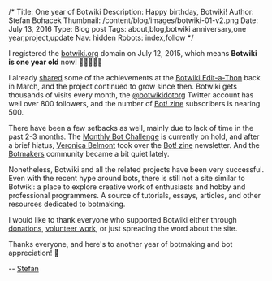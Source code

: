 /*
Title: One year of Botwiki
Description: Happy birthday, Botwiki!
Author: Stefan Bohacek
Thumbnail: /content/blog/images/botwiki-01-v2.png
Date: July 13, 2016
Type: Blog post
Tags: about,blog,botwiki anniversary,one year,project,update
Nav: hidden
Robots: index,follow
*/


I registered the [botwiki.org](https://botwiki.org/) domain on July 12, 2015, which means **Botwiki is one year old** now! 🎂👏👏👏🎉

I already [shared](/content/events/botwiki-edit-a-thon-march-21-2016/botwiki-presentation.pdf) some of the achievements at the [Botwiki Edit-a-Thon](/events/botwiki-edit-a-thon-march-21-2016/) back in March, and the project continued to grow since then. Botwiki gets thousands of visits every month, the [@botwikidotorg](https://twitter.com/botwikidotorg) Twitter account has well over 800 followers, and the number of [Bot! zine](https://botzine.org/) subscribers is nearing 500. 

There have been a few setbacks as well, mainly due to lack of time in the past 2-3 months. The [Monthly Bot Challenge](/monthly-bot-challenge/) is currently on hold, and after a brief hiatus, [Veronica Belmont](https://twitter.com/veronica) took over the [Bot! zine](https://botzine.org/) newsletter. And the [Botmakers](https://botmakers.org/) community became a bit quiet lately.

Nonetheless, Botwiki and all the related projects have been very successful. Even with the recent hype around bots, there is still not a site similar to Botwiki: a place to explore creative work of enthusiasts and hobby and professional programmers. A source of tutorials, essays, articles, and other resources dedicated to botmaking.

I would like to thank everyone who supported Botwiki either through [donations](/about/support/), [volunteer work](https://github.com/botwiki/botwiki.org/graphs/contributors), or just spreading the word about the site. 

Thanks everyone, and here's to another year of botmaking and bot appreciation! 🤖

-- [Stefan](/about/team#stefan)
